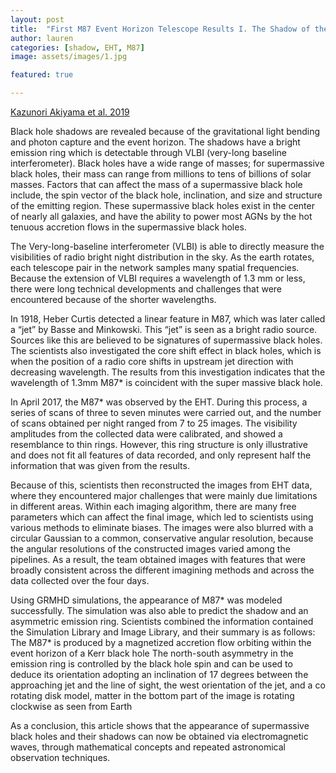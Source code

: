 ```yaml
---
layout: post
title:  "First M87 Event Horizon Telescope Results I. The Shadow of the Supermassive Black Hole"
author: lauren
categories: [shadow, EHT, M87]
image: assets/images/1.jpg

featured: true

---
```

[Kazunori Akiyama et al. 2019](https://iopscience.iop.org/article/10.3847/2041-8213/ab0ec7/pdf)

Black hole shadows are revealed because of the gravitational light bending and photon capture and the event horizon. The shadows have a bright emission ring which is detectable through VLBI (very-long baseline interferometer). Black holes have a wide range of masses; for supermassive black holes, their mass can range from millions to tens of billions of solar masses. Factors that can affect the mass of a supermassive black hole include, the spin vector of the black hole, inclination, and size and structure of the emitting region. These supermassive black holes exist in the center of nearly all galaxies, and have the ability to power most AGNs by the hot tenuous accretion flows in the supermassive black holes. 

The Very-long-baseline interferometer (VLBI) is able to directly measure the visibilities of radio bright night distribution in the sky. As the earth rotates, each telescope pair in the network samples many spatial frequencies. Because the extension of VLBI requires a wavelength of 1.3 mm or less, there were long technical developments and challenges that were encountered because of the shorter wavelengths. 

In 1918, Heber Curtis detected a linear feature in M87, which was later called a “jet” by Basse and Minkowski. This “jet” is seen as a bright radio source. Sources like this are believed to be signatures of supermassive black holes. The scientists also investigated the core shift effect in black holes, which is when the position of a radio core shifts in upstream jet direction with decreasing wavelength. The results from this investigation indicates that the wavelength of 1.3mm M87* is coincident with the super massive black hole. 

In April 2017, the M87* was observed by the EHT. During this process, a series of scans of three to seven minutes were carried out, and the number of scans obtained per night ranged from 7 to 25 images. The visibility amplitudes from the collected data were calibrated, and showed a resemblance to thin rings. However, this ring structure is only illustrative and does not fit all features of data recorded, and only represent half the information that was given from the results. 

Because of this, scientists then reconstructed the images from EHT data, where they encountered major challenges that were mainly due limitations in different areas. Within each imaging algorithm, there are many free parameters which can affect the final image, which led to scientists using various methods to eliminate biases. The images were also blurred with a circular Gaussian to a common, conservative angular resolution, because the angular resolutions of the constructed images varied among the pipelines.  As a result, the team obtained images with features that were broadly consistent across the different imagining methods and across the data collected over the four days. 

Using GRMHD simulations, the appearance of M87* was modeled successfully. The simulation was also able to predict the shadow and an asymmetric emission ring. Scientists combined the information contained  the Simulation Library and Image Library, and their summary is as follows:
The M87* is produced by a magnetized accretion flow orbiting within the event horizon of a Kerr black hole
The north-south asymmetry in the emission ring is controlled by the black hole spin and can be used to deduce its orientation
adopting an inclination of 17 degrees between the approaching jet and the line of sight, the west orientation of the jet, and a co rotating disk model, matter in the bottom part of the image is rotating clockwise as seen from Earth 

As a conclusion, this article shows that the appearance of supermassive black holes and their shadows can now be obtained via electromagnetic waves, through mathematical concepts and repeated astronomical observation techniques. 

